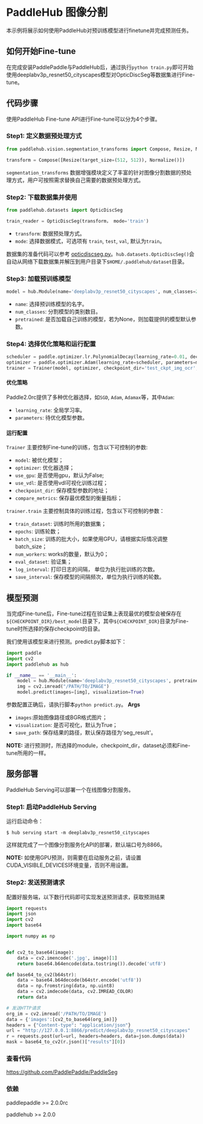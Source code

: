 # PaddleHub 图像分割

本示例将展示如何使用PaddleHub对预训练模型进行finetune并完成预测任务。


## 如何开始Fine-tune

在完成安装PaddlePaddle与PaddleHub后，通过执行`python train.py`即可开始使用deeplabv3p_resnet50_cityscapes模型对OpticDiscSeg等数据集进行Fine-tune。

## 代码步骤

使用PaddleHub Fine-tune API进行Fine-tune可以分为4个步骤。

### Step1: 定义数据预处理方式
```python
from paddlehub.vision.segmentation_transforms import Compose, Resize, Normalize

transform = Compose([Resize(target_size=(512, 512)), Normalize()])
```

`segmentation_transforms` 数据增强模块定义了丰富的针对图像分割数据的预处理方式，用户可按照需求替换自己需要的数据预处理方式。

### Step2: 下载数据集并使用
```python
from paddlehub.datasets import OpticDiscSeg

train_reader = OpticDiscSeg(transform， mode='train')

```
* `transform`: 数据预处理方式。
* `mode`: 选择数据模式，可选项有 `train`, `test`, `val`, 默认为`train`。

数据集的准备代码可以参考 [opticdiscseg.py](../../paddlehub/datasets/opticdiscseg.py)。`hub.datasets.OpticDiscSeg()`会自动从网络下载数据集并解压到用户目录下`$HOME/.paddlehub/dataset`目录。

### Step3: 加载预训练模型

```python
model = hub.Module(name='deeplabv3p_resnet50_cityscapes', num_classes=2, pretrained=None)
```
* `name`: 选择预训练模型的名字。
* `num_classes`: 分割模型的类别数目。
* `pretrained`: 是否加载自己训练的模型，若为None，则加载提供的模型默认参数。

### Step4: 选择优化策略和运行配置

```python
scheduler = paddle.optimizer.lr.PolynomialDecay(learning_rate=0.01, decay_steps=1000, power=0.9,  end_lr=0.0001)
optimizer = paddle.optimizer.Adam(learning_rate=scheduler, parameters=model.parameters())
trainer = Trainer(model, optimizer, checkpoint_dir='test_ckpt_img_ocr', use_gpu=True)
```

#### 优化策略

Paddle2.0rc提供了多种优化器选择，如`SGD`, `Adam`, `Adamax`等，其中`Adam`:

* `learning_rate`: 全局学习率。
*  `parameters`: 待优化模型参数。

#### 运行配置
`Trainer` 主要控制Fine-tune的训练，包含以下可控制的参数:

* `model`: 被优化模型；
* `optimizer`: 优化器选择；
* `use_gpu`: 是否使用gpu，默认为False;
* `use_vdl`: 是否使用vdl可视化训练过程；
* `checkpoint_dir`: 保存模型参数的地址；
* `compare_metrics`: 保存最优模型的衡量指标；

`trainer.train` 主要控制具体的训练过程，包含以下可控制的参数：

* `train_dataset`: 训练时所用的数据集；
* `epochs`: 训练轮数；
* `batch_size`: 训练的批大小，如果使用GPU，请根据实际情况调整batch_size；
* `num_workers`: works的数量，默认为0；
* `eval_dataset`: 验证集；
* `log_interval`: 打印日志的间隔， 单位为执行批训练的次数。
* `save_interval`: 保存模型的间隔频次，单位为执行训练的轮数。

## 模型预测

当完成Fine-tune后，Fine-tune过程在验证集上表现最优的模型会被保存在`${CHECKPOINT_DIR}/best_model`目录下，其中`${CHECKPOINT_DIR}`目录为Fine-tune时所选择的保存checkpoint的目录。

我们使用该模型来进行预测。predict.py脚本如下：

```python
import paddle
import cv2
import paddlehub as hub

if __name__ == '__main__':
    model = hub.Module(name='deeplabv3p_resnet50_cityscapes', pretrained='/PATH/TO/CHECKPOINT')
    img = cv2.imread("/PATH/TO/IMAGE")
    model.predict(images=[img], visualization=True)
```

参数配置正确后，请执行脚本`python predict.py`。
**Args**
* `images`:原始图像路径或BGR格式图片；
* `visualization`: 是否可视化，默认为True；
* `save_path`: 保存结果的路径，默认保存路径为'seg_result'。

**NOTE:** 进行预测时，所选择的module，checkpoint_dir，dataset必须和Fine-tune所用的一样。

## 服务部署

PaddleHub Serving可以部署一个在线图像分割服务。

### Step1: 启动PaddleHub Serving

运行启动命令：

```shell
$ hub serving start -m deeplabv3p_resnet50_cityscapes
```

这样就完成了一个图像分割服务化API的部署，默认端口号为8866。

**NOTE:** 如使用GPU预测，则需要在启动服务之前，请设置CUDA_VISIBLE_DEVICES环境变量，否则不用设置。

### Step2: 发送预测请求

配置好服务端，以下数行代码即可实现发送预测请求，获取预测结果

```python
import requests
import json
import cv2
import base64

import numpy as np


def cv2_to_base64(image):
    data = cv2.imencode('.jpg', image)[1]
    return base64.b64encode(data.tostring()).decode('utf8')

def base64_to_cv2(b64str):
    data = base64.b64decode(b64str.encode('utf8'))
    data = np.fromstring(data, np.uint8)
    data = cv2.imdecode(data, cv2.IMREAD_COLOR)
    return data

# 发送HTTP请求
org_im = cv2.imread('/PATH/TO/IMAGE')
data = {'images':[cv2_to_base64(org_im)]}
headers = {"Content-type": "application/json"}
url = "http://127.0.0.1:8866/predict/deeplabv3p_resnet50_cityscapes"
r = requests.post(url=url, headers=headers, data=json.dumps(data))
mask = base64_to_cv2(r.json()["results"][0])
```

### 查看代码

https://github.com/PaddlePaddle/PaddleSeg

### 依赖

paddlepaddle >= 2.0.0rc

paddlehub >= 2.0.0
